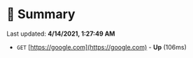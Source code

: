 # 📖 Summary
Last updated: **4/14/2021, 1:27:49 AM**

- `GET` [https://google.com](https://google.com) - **Up** (106ms)

